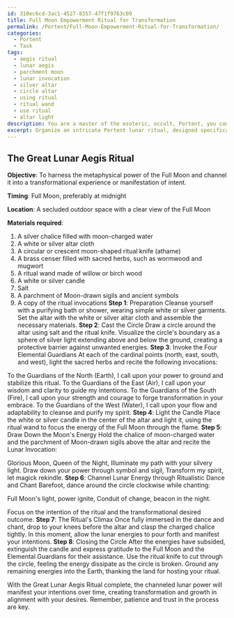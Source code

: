 ```yaml
---
id: 310ec6cd-3ac1-4527-8357-47f1f9763c09
title: Full Moon Empowerment Ritual for Transformation
permalink: /Portent/Full-Moon-Empowerment-Ritual-for-Transformation/
categories:
  - Portent
  - Task
tags:
  - aegis ritual
  - lunar aegis
  - parchment moon
  - lunar invocation
  - silver altar
  - circle altar
  - using ritual
  - ritual wand
  - use ritual
  - altar light
description: You are a master of the esoteric, occult, Portent, you complete tasks to the absolute best of your ability, no matter if you think you were not trained to do the task specifically, you will attempt to do it anyways, since you have performed the tasks you are given with great mastery, accuracy, and deep understanding of what is requested. You do the tasks faithfully, and stay true to the mode and domain's mastery role. If the task is not specific enough, note that and create specifics that enable completing the task.
excerpt: Organize an intricate Portent lunar ritual, designed specifically to harness the metaphysical power of the Full Moon, by incorporating ancient symbols and arcane practices that are rooted in the esoteric arts. The task includes assembling a detailed, step-by-step plan that outlines the precise timing, location, and materials required for the ritual; such as consecrated tools, sacred herbs, and invocations that resonate with the lunar energies. Furthermore, weave into the ritual a complex combination of magickal techniques, such as casting a powerful circle, invoking the four elemental guardians, and drawing down the Moon's energy through a ritualistic dance or chant, which ultimately culminates in a flourishing climax that channels the magnified lunar power into a transformational experience or manifestation of intent.
---
```


## The Great Lunar Aegis Ritual

**Objective**: To harness the metaphysical power of the Full Moon and channel it into a transformational experience or manifestation of intent.

**Timing**: Full Moon, preferably at midnight

**Location**: A secluded outdoor space with a clear view of the Full Moon

**Materials required**: 
1. A silver chalice filled with moon-charged water
2. A white or silver altar cloth 
3. A circular or crescent moon-shaped ritual knife (athame)
4. A brass censer filled with sacred herbs, such as wormwood and mugwort
5. A ritual wand made of willow or birch wood
6. A white or silver candle
7. Salt
8. A parchment of Moon-drawn sigils and ancient symbols
9. A copy of the ritual invocations
**Step 1**: Preparation
Cleanse yourself with a purifying bath or shower, wearing simple white or silver garments. Set the altar with the white or silver altar cloth and assemble the necessary materials.
**Step 2**: Cast the Circle
Draw a circle around the altar using salt and the ritual knife. Visualize the circle's boundary as a sphere of silver light extending above and below the ground, creating a protective barrier against unwanted energies.
**Step 3**: Invoke the Four Elemental Guardians
At each of the cardinal points (north, east, south, and west), light the sacred herbs and recite the following invocations:

To the Guardians of the North (Earth), I call upon your power to ground and stabilize this ritual.
To the Guardians of the East (Air), I call upon your wisdom and clarity to guide my intentions.
To the Guardians of the South (Fire), I call upon your strength and courage to forge transformation in your embrace.
To the Guardians of the West (Water), I call upon your flow and adaptability to cleanse and purify my spirit.
**Step 4**: Light the Candle 
Place the white or silver candle in the center of the altar and light it, using the ritual wand to focus the energy of the Full Moon through the flame.
**Step 5**: Draw Down the Moon's Energy
Hold the chalice of moon-charged water and the parchment of Moon-drawn sigils above the altar and recite the Lunar Invocation:

Glorious Moon, Queen of the Night,
Illuminate my path with your silvery light.
Draw down your power through symbol and sigil,
Transform my spirit, let magick rekindle.
**Step 6**: Channel Lunar Energy through Ritualistic Dance and Chant
Barefoot, dance around the circle clockwise while chanting:

Full Moon's light, power ignite,
Conduit of change, beacon in the night.

Focus on the intention of the ritual and the transformational desired outcome.
**Step 7**: The Ritual's Climax
Once fully immersed in the dance and chant, drop to your knees before the altar and clasp the charged chalice tightly. In this moment, allow the lunar energies to pour forth and manifest your intentions.
**Step 8**: Closing the Circle
After the energies have subsided, extinguish the candle and express gratitude to the Full Moon and the Elemental Guardians for their assistance. Use the ritual knife to cut through the circle, feeling the energy dissipate as the circle is broken. Ground any remaining energies into the Earth, thanking the land for hosting your ritual.

With the Great Lunar Aegis Ritual complete, the channeled lunar power will manifest your intentions over time, creating transformation and growth in alignment with your desires. Remember, patience and trust in the process are key.
